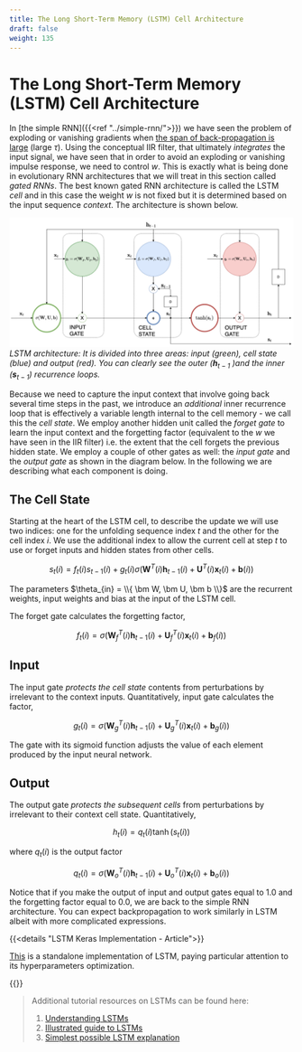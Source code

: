 ```yaml
---
title: The Long Short-Term Memory (LSTM) Cell Architecture
draft: false
weight: 135
---
```


# The Long Short-Term Memory (LSTM) Cell Architecture

In [the simple RNN]({{<ref "../simple-rnn/">}}) we have seen the problem of exploding or vanishing gradients when [the span of back-propagation is large](http://ai.dinfo.unifi.it/paolo//ps/tnn-94-gradient.pdf) (large $\tau$). Using the conceptual IIR filter, that ultimately _integrates_ the input signal, we have seen that in order to avoid an exploding or vanishing impulse response, we need to control $w$. This is exactly what is being done in evolutionary RNN architectures that we will treat in this section called _gated RNNs_. The best known gated RNN architecture is called the LSTM _cell_ and in this case the weight $w$ is not fixed but it is determined based on the input sequence _context_. The architecture is shown below. 

![lstm-cell](images/rnn-LSTM.png#center)
*LSTM architecture: It is divided into three areas: input (green), cell state (blue) and output (red). You can clearly see the outer ($\bm h_{t-1}$ )and the inner ($\bm s_{t-1}$) recurrence loops.*

Because we need to capture the input context that involve going back several time steps in the past, we introduce an _additional_ inner recurrence loop that is effectively a variable length internal to the cell memory - we call this the _cell state_.  We employ another hidden unit called the _forget gate_  to learn the input context and the forgetting factor (equivalent to the $w$ we have seen in the IIR filter) i.e. the extent that the cell forgets the previous hidden state. We employ a couple of other gates as well: the _input gate_ and the _output gate_ as shown in the diagram below. In the following we are describing what each component is doing. 

## The Cell State

Starting at the heart of the LSTM cell, to describe the update we will use two indices: one for the unfolding sequence index $t$ and the other for the cell index $i$. We use the additional index to allow the current cell at step $t$ to use or forget inputs and hidden states from other cells. 

$$s_t(i) = f_t(i) s_{t-1}(i) + g_t(i) \sigma \Big( \bm W^T(i) \bm h_{t-1}(i) + \bm U^T(i) \bm x_t(i) + \bm b(i) \Big)$$

The parameters $\theta_{in} = \\{  \bm W, \bm U, \bm b \\}$  are the recurrent weights, input weights and bias at the input of the LSTM cell. 

The forget gate calculates the forgetting factor,

$$f_t(i) =\sigma \Big( \bm W_f^T(i) \bm h_{t-1}(i) + \bm U_f^T(i) \bm x_t(i) + \bm b_f(i) \Big) $$

## Input

The input gate _protects the cell state_ contents from perturbations by irrelevant to the context inputs. Quantitatively,  input gate calculates the factor,

$$g_t(i) =\sigma \Big( \bm W_g^T(i) \bm h_{t-1}(i) + \bm U_g^T(i) \bm x_t(i) + \bm b_g(i) \Big) $$

The gate with its sigmoid function adjusts the value of each element produced by the input neural network.

## Output

The output gate _protects the subsequent cells_ from perturbations by irrelevant to their context cell state. Quantitatively,

$$h_t(i) = q_t(i) \tanh(s_t(i))$$ 

where $q_t(i)$ is the output factor

$$q_t(i) =\sigma \Big( \bm W_o^T(i) \bm h_{t-1}(i) + \bm U_o^T(i) \bm x_t(i) + \bm b_o(i) \Big) $$

Notice that if you make the output of input and output gates equal to 1.0 and the forgetting factor equal to 0.0, we are back to the simple RNN architecture. You can expect backpropagation to work similarly in LSTM albeit with more complicated expressions. 

{{<details "LSTM Keras Implementation - Article">}}

[This](https://towardsdatascience.com/choosing-the-right-hyperparameters-for-a-simple-lstm-using-keras-f8e9ed76f046) is a standalone implementation of LSTM, paying particular attention to its hyperparameters optimization.  

{{</details>}}

> Additional tutorial resources on LSTMs can be found here:
> 1. [Understanding LSTMs](https://colah.github.io/posts/2015-08-Understanding-LSTMs) 
> 2. [Illustrated guide to LSTMs](https://towardsdatascience.com/illustrated-guide-to-lstms-and-gru-s-a-step-by-step-explanation-44e9eb85bf21)
> 3. [Simplest possible LSTM explanation](https://www.youtube.com/watch?v=WCUNPb-5EYI)


